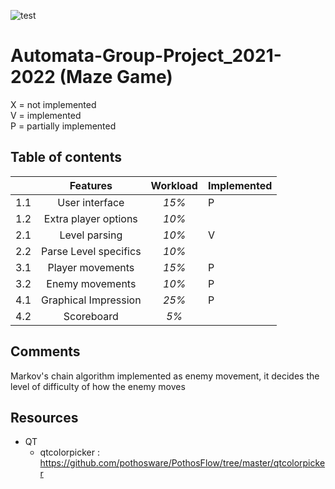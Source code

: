 ![test](../Automata-Group-Project_2021-2022/Algorithms/X/New%20folder/mINOSCAPE.png)
# Automata-Group-Project_2021-2022 (Maze Game) 
X = not implemented   
V = implemented  
P = partially implemented  

## Table of contents

|     |      **Features**     | **Workload** | **Implemented** |
|-----|:---------------------:|:------------:|-----------------|
| 1.1 | User interface        |     _15%_    |        P        |
| 1.2 | Extra player options  |     _10%_    |                 |
| 2.1 | Level parsing         |     _10%_    |        V        |
| 2.2 | Parse Level specifics |     _10%_    |                 |
| 3.1 | Player movements      |     _15%_    |        P        |
| 3.2 | Enemy movements       |     _10%_    |        P        |
| 4.1 | Graphical Impression  |     _25%_    |        P        |
| 4.2 | Scoreboard            |     _5%_     |                 |

## Comments
Markov's chain algorithm implemented as enemy movement, 
it decides the level of difficulty of how the enemy moves 

## Resources
- QT
    - qtcolorpicker :
        https://github.com/pothosware/PothosFlow/tree/master/qtcolorpicker
          
